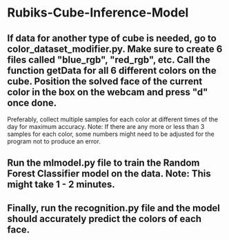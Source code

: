# Rubiks-Cube-Inference-Model


## If data for another type of cube is needed, go to color_dataset_modifier.py. Make sure to create 6 files called "blue_rgb", "red_rgb", etc. Call the function getData for all 6 different colors on the cube. Position the solved face of the current color in the box on the webcam and press "d" once done. 

Preferably, collect multiple samples for each color at different times of the day for maximum accuracy. Note: If there are any more or less than 3 samples for each color, some numbers might need to be adjusted for the program not to produce an error. 

## Run the mlmodel.py file to train the Random Forest Classifier model on the data. Note: This might take 1 - 2 minutes. 

## Finally, run the recognition.py file and the model should accurately predict the colors of each face. 
